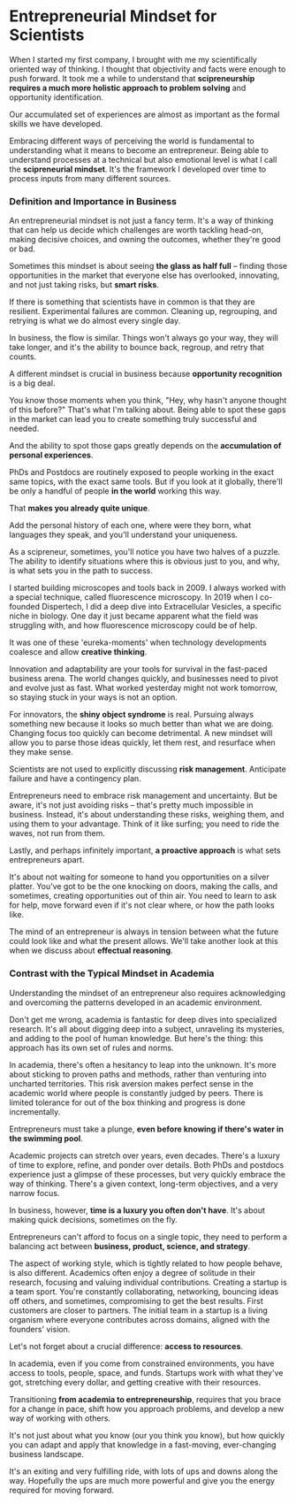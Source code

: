 # Entrepreneurial Mindset for Scientists

When I started my first company, I brought with me my scientifically oriented way of thinking. I thought that objectivity and facts were enough to push forward. It took me a while to understand that **scipreneurship requires a much more holistic approach to problem solving** and opportunity identification. 

Our accumulated set of experiences are almost as important as the formal skills we have developed. 

Embracing different ways of perceiving the world is fundamental to understanding what it means to become an entrepreneur. Being able to understand processes at a technical but also emotional level is what I call the **scipreneurial mindset**. It's the framework I developed over time to process inputs from many different sources. 
### Definition and Importance in Business
An entrepreneurial mindset is not just a fancy term. It's a way of thinking that can help us decide which challenges are worth tackling head-on, making decisive choices, and owning the outcomes, whether they're good or bad. 

Sometimes this mindset is about seeing **the glass as half full** – finding those opportunities in the market that everyone else has overlooked, innovating, and not just taking risks, but **smart risks**. 

If there is something that scientists have in common is that they are resilient. Experimental failures are common. Cleaning up, regrouping, and retrying is what we do almost every single day. 

In business, the flow is similar. Things won't always go your way, they will take longer, and it's the ability to bounce back, regroup, and retry that counts.

A different mindset is crucial in business because **opportunity recognition** is a big deal. 

You know those moments when you think, "Hey, why hasn't anyone thought of this before?" That's what I'm talking about. Being able to spot these gaps in the market can lead you to create something truly successful and needed. 

And the ability to spot those gaps greatly depends on the **accumulation of personal experiences**. 

PhDs and Postdocs are routinely exposed to people working in the exact same topics, with the exact same tools. But if you look at it globally, there'll be only a handful of people **in the world** working this way. 

That **makes you already quite unique**. 

Add the personal history of each one, where were they born, what languages they speak, and you'll understand your uniqueness. 

As a scipreneur, sometimes, you'll notice you have two halves of a puzzle. The ability to identify situations where this is obvious just to you, and why, is what sets you in the path to success. 

I started building microscopes and tools back in 2009. I always worked with a special technique, called fluorescence microscopy. In 2019 when I co-founded Dispertech, I did a deep dive into Extracellular Vesicles, a specific niche in biology. One day it just became apparent what the field was struggling with, and how fluorescence microscopy could be of help. 

It was one of these 'eureka-moments' when technology developments coalesce and allow **creative thinking**.

Innovation and adaptability are your tools for survival in the fast-paced business arena. The world changes quickly, and businesses need to pivot and evolve just as fast. What worked yesterday might not work tomorrow, so staying stuck in your ways is not an option. 

For innovators, the **shiny object syndrome** is real. Pursuing always something new because it looks so much better than what we are doing. Changing focus too quickly can become detrimental. A new mindset will allow you to parse those ideas quickly, let them rest, and resurface when they make sense. 

Scientists are not used to explicitly discussing **risk management**. Anticipate failure and have a contingency plan. 

Entrepreneurs need to embrace risk management and uncertainty. But be aware, it's not just avoiding risks – that's pretty much impossible in business. Instead, it's about understanding these risks, weighing them, and using them to your advantage. Think of it like surfing; you need to ride the waves, not run from them. 

Lastly, and perhaps infinitely important, **a proactive approach** is what sets entrepreneurs apart. 

It's about not waiting for someone to hand you opportunities on a silver platter. You've got to be the one knocking on doors, making the calls, and sometimes, creating opportunities out of thin air. You need to learn to ask for help, move forward even if it's not clear where, or how the path looks like. 

The mind of an entrepreneur is always in tension between what the future could look like and what the present allows. We'll take another look at this when we discuss about **effectual reasoning**.
### Contrast with the Typical Mindset in Academia
Understanding the mindset of an entrepreneur also requires acknowledging and overcoming the patterns developed in an academic environment. 

Don't get me wrong, academia is fantastic for deep dives into specialized research. It's all about digging deep into a subject, unraveling its mysteries, and adding to the pool of human knowledge. But here's the thing: this approach has its own set of rules and norms.

In academia, there's often a hesitancy to leap into the unknown. It's more about sticking to proven paths and methods, rather than venturing into uncharted territories. This risk aversion makes perfect sense in the academic world where people is constantly judged by peers. There is limited tolerance for out of the box thinking and progress is done incrementally. 

Entrepreneurs must take a plunge, **even before knowing if there's water in the swimming pool**. 

Academic projects can stretch over years, even decades. There's a luxury of time to explore, refine, and ponder over details. Both PhDs and postdocs experience just a glimpse of these processes, but very quickly embrace the way of thinking. There's a given context, long-term objectives, and a very narrow focus. 

In business, however, **time is a luxury you often don't have**. It's about making quick decisions, sometimes on the fly. 

Entrepreneurs can't afford to focus on a single topic, they need to perform a balancing act between **business, product, science, and strategy**.

The aspect of working style, which is tightly related to how people behave, is also different. Academics often enjoy a degree of solitude in their research, focusing and valuing individual contributions. Creating a startup is a team sport. You're constantly collaborating, networking, bouncing ideas off others, and sometimes, compromising to get the best results. First customers are closer to partners. The initial team in a startup is a living organism where everyone contributes across domains, aligned with the founders' vision. 

Let's not forget about a crucial difference: **access to resources**. 

In academia, even if you come from constrained environments, you have access to tools, people, space, and funds. Startups work with what they've got, stretching every dollar, and getting creative with their resources.

Transitioning **from academia to entrepreneurship**, requires that you brace for a change in pace, shift how you approach problems, and develop a new way of working with others. 

It's not just about what you know (our you think you know), but how quickly you can adapt and apply that knowledge in a fast-moving, ever-changing business landscape. 

It's an exiting and very fulfilling ride, with lots of ups and downs along the way. Hopefully the ups are much more powerful and give you the energy required for moving forward. 